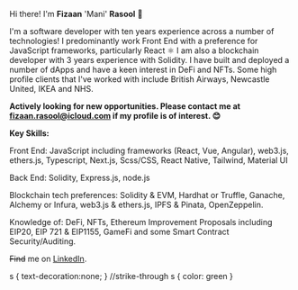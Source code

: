 Hi there! I'm **Fizaan** 'Mani' **Rasool** 👋 

I'm a software developer with ten years experience across a number of technologies!
I predominantly work Front End with a preference for JavaScript frameworks, particularly React ⚛️
I am also a blockchain developer with 3 years experience with Solidity. I have built and deployed a number of dApps and have a keen interest in DeFi and NFTs. Some high profile clients that I've worked with include British Airways, Newcastle United, IKEA and NHS.

**Actively looking for new opportunities. Please contact me at <fizaan.rasool@icloud.com> if my profile is of interest. 😊**

**Key Skills:**

Front End: JavaScript including frameworks (React, Vue, Angular), web3.js, ethers.js, Typescript, Next.js, Scss/CSS, React Native, Tailwind, Material UI

Back End: Solidity, Express.js, node.js

Blockchain tech preferences: Solidity & EVM, Hardhat or Truffle, Ganache, Alchemy or Infura, web3.js & ethers.js, IPFS & Pinata, OpenZeppelin.

Knowledge of: DeFi, NFTs, Ethereum Improvement Proposals including EIP20, EIP 721 & EIP1155, GameFi and some Smart Contract Security/Auditing.

~~Find~~ me on [LinkedIn](https://www.linkedin.com/in/fizaan-rasool/).

s { text-decoration:none; } //strike-through
s { color: green }
<!--
**astroblockmani/astroblockmani** is a ✨ _special_ ✨ repository because its `README.md` (this file) appears on your GitHub profile.

Here are some ideas to get you started:

- 🔭 I’m currently working on ...
- 🌱 I’m currently learning ...
- 👯 I’m looking to collaborate on ...
- 🤔 I’m looking for help with ...
- 💬 Ask me about ...
- 📫 How to reach me: ...
- 😄 Pronouns: ...
- ⚡ Fun fact: ...
-->
